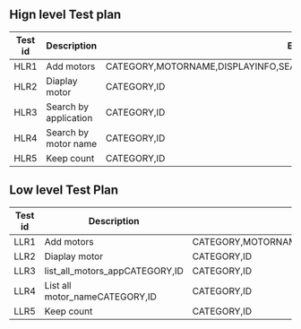## Hign level Test plan 

|Test id | Description                   | Expected output                                                              |
|--------|-------------------------------|------------------------------------------------------------------------------|
|HLR1    | Add  motors                   |CATEGORY,MOTORNAME,DISPLAYINFO,SEARCHBYAPPLICATION,SEARCHBYNAME,KEEPCOUNT,EXIT|
|HLR2    | Diaplay motor                 |CATEGORY,ID                                                                   |
|HLR3    | Search by application         |CATEGORY,ID                                                                   |
|HLR4    | Search by motor name          |CATEGORY,ID                                                                   |
|HLR5    | Keep count                    |CATEGORY,ID                                                                   |



## Low level Test Plan

|Test id | Description                   | Expected output                                                              |
|--------|-------------------------------|------------------------------------------------------------------------------|
|LLR1    |Add motors                     |CATEGORY,MOTORNAME,DISPLAYINFO,SEARCHBYAPPLICATION,SEARCHBYNAME,KEEPCOUNT,EXIT|
|LLR2    |Diaplay motor                  |CATEGORY,ID                                                                   |
|LLR3    |list_all_motors_appCATEGORY,ID |CATEGORY,ID                                                                   |
|LLR4    |List all motor_nameCATEGORY,ID |CATEGORY,ID                                                                   |
|LLR5    | Keep count                    |CATEGORY,ID                                                                   |
